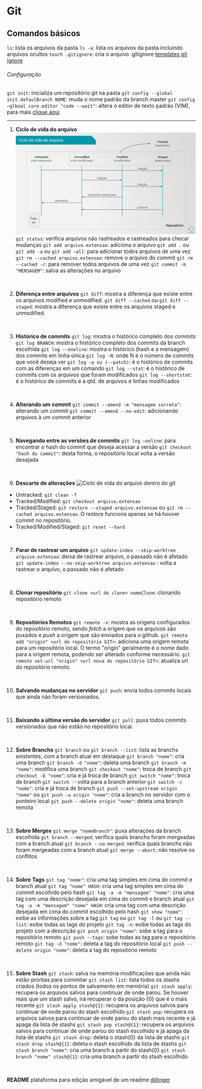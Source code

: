 # Git

## Comandos básicos

`ls`: lista os arquivos da pasta
`ls -a`: lista os arquivos da pasta incluindo arquivos ocultos
`touch .gitignore`: cria o arquivo .gitignore [templates git ignore](https://github.com/github/gitignore)

###### Configuração
`git init`: inicializa um repositório git na pasta
`git config --global init.defaulBranch NOME`: muda o nome padrão da branch master
`git config –glboal core.editor "code --wait"`: altera o editor de texto padrão (VIM), para mais [clique aqui](https://docs.github.com/en/get-started/getting-started-with-git/associating-text-editors-with-git)

---

1. **Ciclo de vida do arquivo**
![Ciclo de vida do arquivo dentro do git](/Git/img/ciclo%20de%20vida%20do%20arquivo.png)
`git status`: verifica arquivos não rastreados e rastreados para checar mudanças
`git add arquivo.extensao`: adiciona o arquivo
`git add .` ou `git add -a` ou `git add –all`: para adicionar todos arquivos de uma vez
`git rm --cached arquivo.extensao`: remove o arquivo do commit
`git rm --cached -r`: para remover todos arquivos de uma vez
`git commit -m "MENSAGEM"`: salva as alterações no arquivo
<br>

2. **Diferença entre arquivos**
`git diff`: mostra a diferença que existe entre os arquivos modified e unmodified.
`git diff --cached` ou `git diff --staged`: mostra a diferença que existe entre os arquivos staged e unmodified.
<br>

3. **Histórico de commits**
`git log`: mostra o histórico completo dos commits
`git log BRANCH`: mostra o histórico completo dos commits da branch escolhida
`git log --oneline`: mostra o histórico (hash e a mensagem) dos commits em linha única
`git log -N`: onde N é o número de commits que você deseja ver
`git log -p ou (--patch)`: é o histórico de commits com as diferenças em um comando
`git log --stat`: é o histórico de commits com os arquivos que foram modificados
`git log --shortstat`: é o histórico de commits e a qtd. de arquivos e linhas modificados
<br>

4. **Alterando um commit**
`git commit --amend -m "mensagem correta"`: alterando um commit
`git commit --amend --no-edit`: adicionando arquivos à um commit anterior
<br>

5. **Navegando entre as versões de commits**
`git log –online`: para encontrar o hash do commit que deseja acessar a versão
`git checkout "hash do commit"`: desta forma, o repositório local volta a versão desejada
<br>

6. **Descarte de alterações**
![Ciclo de vida do arquivo dentro do git](/Git/img/desfazendo%20mudan%C3%A7as.png) 
- Untracked: `git clean -f`
- Tracked/Modified: `git checkout arquivo.extensao`
- Tracked/Staged: `git restore --staged arquivo.extensao` ou `git rm --cached arquivo.extensao`. O restore funciona apenas se há houver commit no repositório.
- Tracked/Modified/Staged: `git reset --hard`
<br>

7. **Parar de rastrear um arquivo**
`git update-index --skip-worktree arquivo.extensao`: deixa de rastrear arquivo, o passado não é afetado
`git update-index --no-skip-worktree arquivo.extensao` : volta a rastrear o arquivo, o passado não é afetado
<br>

8. **Clonar repositório**
`git clone <url do clone> nomeClone`: clonando repositório remoto
<br>

9. **Repositórios Remotos**
`git remote -v`: mostra as origens configurados do repositório remoto, sendo *fetch* a origem que os arquivos são puxados e *push* a origem que são enviados para o github. 
`git remote add "origin" <url do repositório GIT>`: adiciona uma origem remota para um repositório local. O termo "origin" geralmente é o nome dado para a origem remota, podendo ser alterado conforme necessário.
`git remote set-url "origin" <url nova do repositório GIT>`: atualiza url do repositório remoto.
<br>

10. **Salvando mudanças no servidor**
`git push`: envia todos commits locais que ainda não foram versionados.
<br>

11. **Baixando a última versão do servidor**
`git pull`: puxa todos commits versionados que não estão no repositório local.
<br>

12. **Sobre Branchs**
`git branch` ou `git branch --list`: lista as branchs existentes, com a branch atual em destaque
`git branch "nome"`: cria uma branch
`git branch -d "nome"`: deleta uma branch
`git branch -m "nome"`: modifica uma branch
`git checkout "nome"`: troca de branch
`git checkout -b "nome"`: cria e já troca de branch
`git switch "nome"`: troca de branch
`git switch -`: volta para a branch anterior
`git switch -c "nome"`: cria e já troca de branch
`git push --set-upstream origin "nome"` ou `git push -u origin "nome"`: cria a branch no servidor com o ponteiro local
`git push --delete origin "nome"`: deleta uma branch remota
<br>

13. **Sobre Merges**
`git merge "nomeBranch"`: puxa alterações da branch escolhida
`git branch --merged`: verifica quais branchs foram mergeadas com a branch atual
`git branch --no-merged`: verifica quais branchs não foram mergeadas com a branch atual
`git merge --abort`: não resolve os conflitos 
<br>

14. **Sobre Tags**
`git tag "nome"`: cria uma tag simples em cima do commit e branch atual
`git tag "nome" HASH`: cria uma tag simples em cima do commit escolhido pelo hash
`git tag -a -m "mensagem" "nome"`: cria uma tag com uma descrição desejada em cima do commit e branch atual 
`git tag -a -m "mensagem" "nome" HASH`: cria uma tag com uma descrição desejada em cima do commit escolhido pelo hash
`git show "nome"`: exibe as informações sobre a tag
`git tag` ou `git tag -l` ou `git tag --list`: exibe todas as tags do projeto
`git tag -n`: exibe todas as tags do projeto com a descrição
`git push origin "nome"`: sobe a tag para o repositório remoto
`git push --tags`: sobe todas as tag para o repositório remoto
`git tag -d "nome"`: deleta a tag do repositório local
`git push --delete origin "nome"`: deleta a tag do repositório remoto
<br>

15. **Sobre Stash**
`git stash`: salva na memória modificações que ainda não estão prontas para commitar
`git stash list`: lista todos os stashs criados (todos os pontos de salvamento em memória)
`git stash apply`: recupera os arquivos salvos para continuar de onde parou. Se houver mais que um stash salvo, irá recuperar o da posição {0} que é o mais recente
`git stash apply stash@{1}`: recupera os arquivos salvos para continuar de onde parou do stash escolhido
`git stash pop`: recupera os arquivos salvos para continuar de onde parou do stash mais recente e já apaga da lista de stashs
`git stash pop stash@{1}`: recupera os arquivos salvos para continuar de onde parou do stash escolhido e já apaga da lista de stashs
`git stash drop`: deleta o stash{0} da lista de stashs
`git stash drop stash@{1}`: deleta o stash escolhido da lista de stashs
`git stash branch "nome"`: cria uma branch a partir do stash{0} 
`git stash branch "nome" stash@{1}`: cria uma branch a partir do stash escolhido
<br>

**README**
plataforma para edição amigável de um readme [dillinger](https://dillinger.io/)
